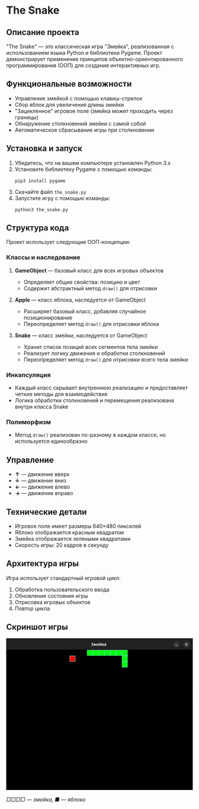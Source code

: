# The Snake

## Описание проекта

"The Snake" — это классическая игра "Змейка", реализованная с использованием языка Python и библиотеки Pygame. Проект демонстрирует применение принципов объектно-ориентированного программирования (ООП) для создания интерактивных игр.

## Функциональные возможности

- Управление змейкой с помощью клавиш-стрелок
- Сбор яблок для увеличения длины змейки
- "Зацикленное" игровое поле (змейка может проходить через границы)
- Обнаружение столкновений змейки с самой собой
- Автоматическое сбрасывание игры при столкновении

## Установка и запуск

1. Убедитесь, что на вашем компьютере установлен Python 3.x
2. Установите библиотеку Pygame с помощью команды:
   ```
   pip3 install pygame
   ```
3. Скачайте файл `the_snake.py`
4. Запустите игру с помощью команды:
   ```
   python3 the_snake.py
   ```

## Структура кода

Проект использует следующие ООП-концепции:

### Классы и наследование

1. **GameObject** — базовый класс для всех игровых объектов
   - Определяет общие свойства: позицию и цвет
   - Содержит абстрактный метод `draw()` для отрисовки

2. **Apple** — класс яблока, наследуется от GameObject
   - Расширяет базовый класс, добавляя случайное позиционирование
   - Переопределяет метод `draw()` для отрисовки яблока

3. **Snake** — класс змейки, наследуется от GameObject
   - Хранит список позиций всех сегментов тела змейки
   - Реализует логику движения и обработки столкновений
   - Переопределяет метод `draw()` для отрисовки всего тела змейки

### Инкапсуляция

- Каждый класс скрывает внутреннюю реализацию и предоставляет четкие методы для взаимодействия
- Логика обработки столкновений и перемещения реализована внутри класса Snake

### Полиморфизм

- Метод `draw()` реализован по-разному в каждом классе, но используется единообразно

## Управление

- **↑** — движение вверх
- **↓** — движение вниз
- **←** — движение влево 
- **→** — движение вправо

## Технические детали

- Игровое поле имеет размеры 640×480 пикселей
- Яблоко отображается красным квадратом
- Змейка отображается зелеными квадратами
- Скорость игры: 20 кадров в секунду

## Архитектура игры

Игра использует стандартный игровой цикл:
1. Обработка пользовательского ввода
2. Обновление состояния игры
3. Отрисовка игровых объектов
4. Повтор цикла

## Скриншот игры

![Скриншот игры](img/screenshot.jpg)

_□□□□ — змейка, ■ — яблоко_
